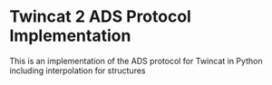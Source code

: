 # Twincat 2 ADS Protocol Implementation
This is an implementation of the ADS protocol for Twincat in Python including interpolation for structures
